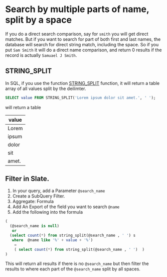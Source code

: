 # Search by multiple parts of name, split by a space

If you do a direct search comparison, say for `smith` you will get direct matches.  But if you want to search for part of both first and last names, the database will search for direct string match, including the space. 
So if you put `Sam Smith` it will do a direct name comparison, and return 0 results if the record is actually `Samuael J Smith`.   

## STRING_SPLIT

In SQL, if you use the function [STRING_SPLIT](https://learn.microsoft.com/en-us/sql/t-sql/functions/string-split-transact-sql?view=sql-server-ver16) function, it will return a table array of all values split by the deilimter.  

```SQL
SELECT value FROM STRING_SPLIT('Lorem ipsum dolor sit amet.', ' ');
```

will return a table 

|value|
|---|
|Lorem|
|ipsum|
|dolor|
|sit|
|amet.|


## Filter in Slate.

1) In your query, add a Parameter `@search_name`
2) Create a SubQuery Filter.
3) Aggregate: Formula
4) Add An Export of the field you want to search `@name`
5) Add the following into the formula


```SQL
(
  (@search_name is null)
   or 
  (select count(*) from string_split(@search_name , ' ') s 
   where  @name like '%' + value + '%')  
    =
    ( select count(*) from string_split(@search_name , ' ')  )
)
```


This will return all results if there is no `@search_name` but then filter the results to where each part of the `@search_name` split by all spaces.

